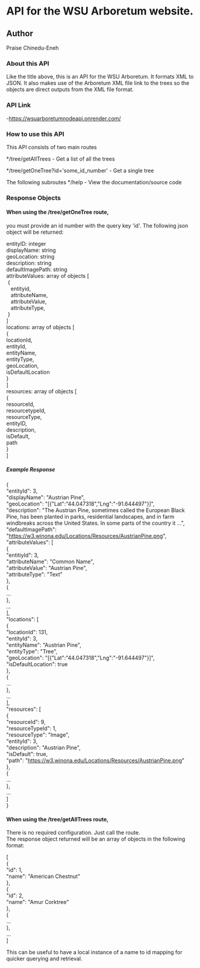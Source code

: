 # API for the WSU Arboretum website.

## Author
Praise Chinedu-Eneh

### About this API
Like the title above, this is an API for the WSU Arboretum.
It formats XML to JSON.
It also makes use of the Arboretum XML file link to the trees so the objects are direct outputs from the XML file format.

### API Link

-https://wsuarboretumnodeapi.onrender.com/

### How to use this API

This API consists of two main routes

*/tree/getAllTrees - Get a list of all the trees

*/tree/getOneTree?id='some_id_number' - Get a single tree

The following subroutes
*/help - View the documentation/source code

### Response Objects

#### When using the /tree/getOneTree route, 
you must provide an id number with the query key 'id'. The following json object will be returned:  

entityID: integer  
displayName: string  
geoLocation: string  
description: string  
defaultImagePath: string  
attributeValues: array of objects [  
&nbsp;{  
&nbsp;&nbsp;&nbsp;entityid,  
&nbsp;&nbsp;&nbsp;attributeName,  
&nbsp;&nbsp;&nbsp;attributeValue,  
&nbsp;&nbsp;&nbsp;attributeType,  
&nbsp;}  
]  
locations: array of objects [  
    {  
        locationId,   
        entityId,  
        entityName,   
        entityType,  
        geoLocation,  
        isDefaultLocation  
    }  
]  
resources: array of objects [  
    {  
        resourceId,  
        resourcetypeId,  
        resourceType,  
        entityID,  
        description,  
        isDefault,  
        path  
    }  
]  

##### Example Response

{  
  "entityId": 3,  
  "displayName": "Austrian Pine",  
  "geoLocation": "[{\"Lat\":\"44.047318\",\"Lng\":\"-91.644497\"}]",  
  "description": "The Austrian Pine, sometimes called the European Black Pine, has been planted in parks, residential landscapes, and in farm windbreaks across the United States. In some parts of the country it ...",  
  "defaultImagePath": "https://w3.winona.edu/Locations/Resources/AustrianPine.png",  
  "attributeValues": [  
    {  
      "entitiyId": 3,  
      "attributeName": "Common Name",  
      "attributeValue": "Austrian Pine",  
      "attributeType": "Text"  
    },  
    {  
      ...  
    },  
    ...  
  ],  
  "locations": [  
    {  
      "locationId": 131,  
      "entityId": 3,  
      "entityName": "Austrian Pine",  
      "entityType": "Tree",  
      "geoLocation": "[{\"Lat\":\"44.047318\",\"Lng\":\"-91.644497\"}]",  
      "isDefaultLocation": true  
    },  
    {  
        ...  
    },  
    ...  
  ],  
  "resources": [  
    {  
      "resourceId": 9,  
      "resourceTypeId": 1,  
      "resourceType": "Image",  
      "entityId": 3,  
      "description": "Austrian Pine",  
      "isDefault": true,  
      "path": "https://w3.winona.edu/Locations/Resources/AustrianPine.png"  
    },  
    {  
        ...  
    },  
    ...  
  ]  
}  


#### When using the /tree/getAllTrees route, 
There is no required configuration. Just call the route.  
The response object returned will be an array of objects in the following format:  

[  
  {  
    "id": 1,  
    "name": "American Chestnut"  
  },  
  {  
    "id": 2,  
    "name": "Amur Corktree"  
  },  
  {  
    ...  
  },  
  ...  
]  

This can be useful to have a local instance of a name to id mapping for quicker querying and retrieval.